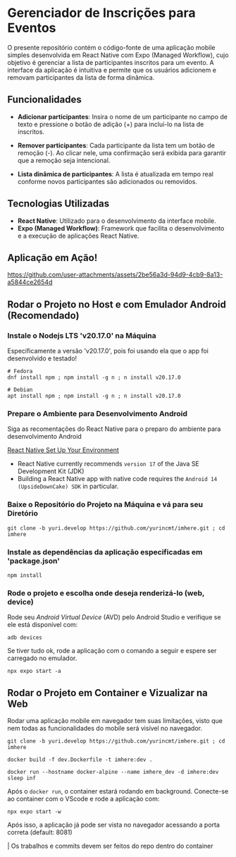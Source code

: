 # Gerenciador de Inscrições para Eventos

O presente repositório contém o código-fonte de uma aplicação mobile simples desenvolvida em React Native com Expo (Managed Workflow), cujo objetivo é gerenciar a lista de participantes inscritos para um evento. A interface da aplicação é intuitiva e permite que os usuários adicionem e removam participantes da lista de forma dinâmica.


## Funcionalidades

 - **Adicionar participantes**: Insira o nome de um participante no campo de texto e pressione o botão de adição (+) para incluí-lo na lista de inscritos.

 - **Remover participantes**: Cada participante da lista tem um botão de remoção (-). Ao clicar nele, uma confirmação será exibida para garantir que a remoção seja intencional.

 - **Lista dinâmica de participantes**: A lista é atualizada em tempo real conforme novos participantes são adicionados ou removidos.


## Tecnologias Utilizadas
 - **React Native**: Utilizado para o desenvolvimento da interface mobile.
 - **Expo (Managed Workflow)**: Framework que facilita o desenvolvimento e a execução de aplicações React Native.


## Aplicação em Ação!

https://github.com/user-attachments/assets/2be56a3d-94d9-4cb9-8a13-a5844ce2654d


## Rodar o Projeto no Host e com Emulador Android (Recomendado)

### Instale o Nodejs LTS 'v20.17.0' na Máquina

Especificamente a versão 'v20.17.0', pois foi usando ela que o app foi desenvolvido e testado!

    # Fedora
    dnf install npm ; npm install -g n ; n install v20.17.0

    # Debian
    apt install npm ; npm install -g n ; n install v20.17.0


### Prepare o Ambiente para Desenvolvimento Android

Siga as recomentações do React Native para o preparo do ambiente para desenvolvimento Android 

[React Native Set Up Your Environment](https://reactnative.dev/docs/set-up-your-environment)

 - React Native currently recommends `version 17` of the Java SE Development Kit (JDK)
 - Building a React Native app with native code requires the `Android 14 (UpsideDownCake) SDK` in particular. 


### Baixe o Repositório do Projeto na Máquina e vá para seu Diretório
    
    git clone -b yuri.develop https://github.com/yurincmt/imhere.git ; cd imhere


### Instale as dependências da aplicação especificadas em 'package.json'

    npm install


### Rode o projeto e escolha onde deseja renderizá-lo (web, device)

Rode seu *Android Virtual Device* (AVD) pelo Android Studio e verifique se ele está disponível com:

    adb devices

Se tiver tudo ok, rode a aplicação com o comando a seguir e espere ser carregado no emulador.

    npx expo start -a


## Rodar o Projeto em Container e Vizualizar na Web

Rodar uma aplicação mobile em navegador tem suas limitações, visto que nem todas as funcionalidades do mobile será visível no navegador.

    git clone -b yuri.develop https://github.com/yurincmt/imhere.git ; cd imhere

    docker build -f dev.Dockerfile -t imhere:dev .

    docker run --hostname docker-alpine --name imhere_dev -d imhere:dev sleep inf

Após o `docker run`, o container estará rodando em background. Conecte-se ao container com o VScode e rode a aplicação com:

    npx expo start -w

Após isso, a aplicação já pode ser vista no navegador acessando a porta correta (default: 8081)

| Os trabalhos e commits devem ser feitos do repo dentro do container
